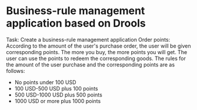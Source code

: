 # Business-rule management application based on Drools
Task: Create a business-rule management application
Order points: According to the amount of the user's purchase order, the user will be given corresponding points. The more you buy, the more points you will get. The user can use the points to redeem the corresponding goods. The rules for the amount of the user purchase and the corresponding points are as follows:
* No points under 100 USD
* 100 USD-500 USD plus 100 points
* 500 USD-1000 USD plus 500 points
* 1000 USD or more plus 1000 points

